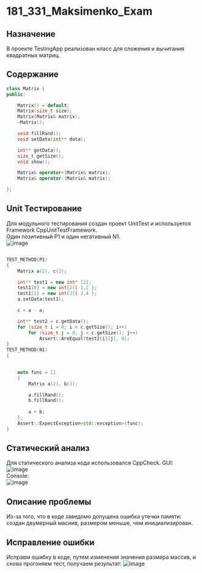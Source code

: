 # 181_331_Maksimenko_Exam

## Назначение
В проекте TestingApp реализован класс для сложения и вычитания квадратных матриц.
## Содержание
```c++
class Matrix {
public:

    Matrix() = default;
    Matrix(size_t size);
    Matrix(Matrix& matrix);
    ~Matrix();

    void fillRand();
    void setData(int** data);

    int** getData();
    size_t getSize();
    void show();

    Matrix& operator+(Matrix& matrix);
    Matrix& operator-(Matrix& matrix);

};
```

## Unit Тестирование
Для модульного тестирования создан проект UnitTest и используется Framework CppUnitTestFramework.<br>
Один позитивный P1 и один негативный N1.<br>
![image](https://user-images.githubusercontent.com/100855284/225324060-f30167b9-6abe-4771-955f-680d4cde23d1.png)

```c++

TEST_METHOD(P1)
{
	Matrix a(2), c(2);

	int** test1 = new int* [2];
	test1[0] = new int[2]{ 1,2 };
	test1[1] = new int[2]{ 3,4 };
	a.setData(test1);

	c = a - a;

	int** test2 = c.getData();
	for (size_t i = 0; i < c.getSize(); i++)
		for (size_t j = 0; j < c.getSize(); j++)
			Assert::AreEqual(test2[i][j], 0);
}
TEST_METHOD(N1)
{
	

	auto func = []
	{
		Matrix a(2), b(3);

		a.fillRand();
		b.fillRand();
		
		a + b;
	};
	Assert::ExpectException<std::exception>(func);
}
```

## Статический анализ

Для статического анализа кода использовался CppCheck.
GUI:<br>
![image](https://user-images.githubusercontent.com/100855284/225326608-7b0ef8d0-4b35-4f2c-ac3a-8b6e461b66cb.png)
<br>
Console:<br>
![image](https://user-images.githubusercontent.com/100855284/225328265-ead36b3b-61e6-491f-a966-32d61d764734.png)
<br>
## Описание проблемы<br>
Из-за того, что в коде заведомо допущена ошибка утечки памяти: создан двумерный масиив, размером меньше, чем инициализирован.<br>
## Исправление ошибки<br>
Исправм ошибку в коде, путем изменения значения размера массив, и снова прогоняем тест, получаем результат:
![image](https://user-images.githubusercontent.com/100855284/225329559-c7d1047d-140c-46dd-ac5d-98ae3461245a.png)


